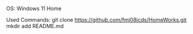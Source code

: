 OS: Windows 11 Home

Used Commands:
  git clone https://github.com/fmi08icds/HomeWorks.git
  mkdir 
  add README.md
